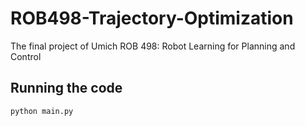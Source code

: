 # ROB498-Trajectory-Optimization
The final project of Umich ROB 498: Robot Learning for Planning and Control

## Running the code

```bash
python main.py
```